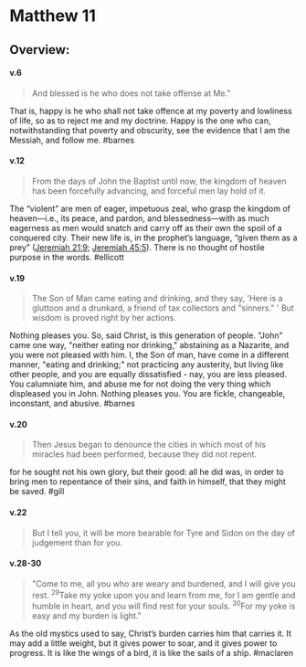 # Matthew 11

## Overview:

#### v.6
>And blessed is he who does not take offense at Me.”

That is, happy is he who shall not take offence at my poverty and lowliness of life, so as to reject me and my doctrine. Happy is the one who can, notwithstanding that poverty and obscurity, see the evidence that I am the Messiah, and follow me.
#barnes

#### v.12
>From the days of John the Baptist until now, the kingdom of heaven has been forcefully advancing, and forceful men lay hold of it.

The “violent” are men of eager, impetuous zeal, who grasp the kingdom of heaven—i.e., its peace, and pardon, and blessedness—with as much eagerness as men would snatch and carry off as their own the spoil of a conquered city. Their new life is, in the prophet’s language, “given them as a prey” ([Jeremiah 21:9](https://biblehub.com/jeremiah/21-9.htm "He that stays in this city shall die by the sword, and by the famine, and by the pestilence: but he that goes out, and falls to the Chaldeans that besiege you, he shall live, and his life shall be to him for a prey."); [Jeremiah 45:5](https://biblehub.com/jeremiah/45-5.htm "And seek you great things for yourself? seek them not: for, behold, I will bring evil on all flesh, said the LORD: but your life will I give to you for a prey in all places where you go.")). There is no thought of hostile purpose in the words.
#ellicott 

#### v.19
>The Son of Man came eating and drinking, and they say, 'Here is a gluttoon and a drunkard, a friend of tax collectors and "sinners." ' But wisdom is proved right by her actions.

Nothing pleases you. So, said Christ, is this generation of people. "John" came one way, "neither eating nor drinking," abstaining as a Nazarite, and you were not pleased with him. I, the Son of man, have come in a different manner, "eating and drinking;" not practicing any austerity, but living like other people, and you are equally dissatisfied - nay, you are less pleased. You calumniate him, and abuse me for not doing the very thing which displeased you in John. Nothing pleases you. You are fickle, changeable, inconstant, and abusive.
#barnes 

#### v.20
>Then Jesus began to denounce the cities in which most of his miracles had been performed, because they did not repent.

for he sought not his own glory, but their good: all he did was, in order to bring men to repentance of their sins, and faith in himself, that they might be saved.
#gill 

#### v.22
>But I tell you, it will be more bearable for Tyre and Sidon on the day of judgement than for you.

#### v.28-30
>"Come to me, all you who are weary and burdened, and I will give you rest. <sup>29</sup>Take my yoke upon you and learn from me, for I am gentle and humble in heart, and you will find rest for your souls. <sup>30</sup>For my yoke is easy and my burden is light."

As the old mystics used to say, Christ’s burden carries him that carries it. It may add a little weight, but it gives power to soar, and it gives power to progress. It is like the wings of a bird, it is like the sails of a ship.
#maclaren 